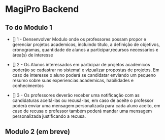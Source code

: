 # MagiPro Backend

## To do Modulo 1

- [] 1 - Densenvolver Modulo onde os professores possam propor e gerenciar projetos academicos, incluindo titulo, a definição de objetivos, cronogramas, quantidade de alunos a participar,recursos necessarios e área(s) de interesse
- [] 2 - Os Alunos interessados em participar de projetos academicos poderão se cadastrar no sistema! e vizualizar propostas de projetos. Em caso de interesse o aluno poderá se candidatar enviando um pequeno resumo sobre suas experiencias academicas, habilidades e conhecimentos

- [] 3 - Os professores deverão receber uma notificação com as candidaturas aceitá-las ou recusá-las, em caso de aceite o professor poderá enviar uma mensagem personalizada para cada aluno aceito, em caso de recusa o professor também poderá mandar uma mensagem personalizada justificando a recusa.


## Modulo 2 (em breve)